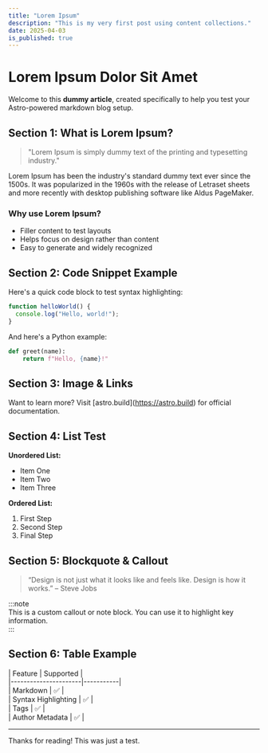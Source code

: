 ```yaml
---
title: "Lorem Ipsum"
description: "This is my very first post using content collections."
date: 2025-04-03
is_published: true
---
```


# Lorem Ipsum Dolor Sit Amet

Welcome to this **dummy article**, created specifically to help you test your Astro-powered markdown blog setup.

## Section 1: What is Lorem Ipsum?

> "Lorem Ipsum is simply dummy text of the printing and typesetting industry."

Lorem Ipsum has been the industry's standard dummy text ever since the 1500s. It was popularized in the 1960s with the release of Letraset sheets and more recently with desktop publishing software like Aldus PageMaker.

### Why use Lorem Ipsum?

- Filler content to test layouts
- Helps focus on design rather than content
- Easy to generate and widely recognized

## Section 2: Code Snippet Example

Here's a quick code block to test syntax highlighting:

```js
function helloWorld() {
  console.log("Hello, world!");
}
```

And here's a Python example:

```python
def greet(name):
    return f"Hello, {name}!"
```

## Section 3: Image & Links

Want to learn more? Visit \[astro.build\](https://astro.build) for official documentation.

## Section 4: List Test

**Unordered List:**

- Item One  
- Item Two  
- Item Three  

**Ordered List:**

1. First Step  
2. Second Step  
3. Final Step  

## Section 5: Blockquote & Callout

> “Design is not just what it looks like and feels like. Design is how it works.” – Steve Jobs

:::note  
This is a custom callout or note block. You can use it to highlight key information.  
:::

## Section 6: Table Example

\| Feature              \| Supported \|  
\|----------------------\|-----------\|  
\| Markdown             \| ✅        \|  
\| Syntax Highlighting  \| ✅        \|  
\| Tags                 \| ✅        \|  
\| Author Metadata      \| ✅        \|  

---

Thanks for reading! This was just a test.


